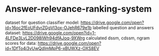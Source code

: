 # Answer-relevance-ranking-system

dataset for question classifier model: https://drive.google.com/open?id=16oc2fEoUFdvrZGgVI3ox-OJehR679e1b
labelled question and answers dataset: https://drive.google.com/open?id=1-4LFDe3LyL2D098IWh94dfAJoq-9XWrg
calculated dssm, cdssm, ngram scores for data: https://drive.google.com/open?id=1DfTo4i3vUwQdImMpP6-xBUWXz-OXS8EV
